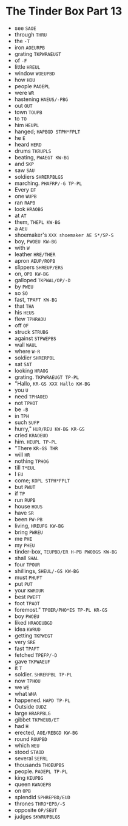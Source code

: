 # The Tinder Box Part 13

* see `SAOE`
* through `THRU`
* the `-T`
* iron `AOEURPB`
* grating `TKPWRAEUGT`
* of `-F`
* little `HREUL`
* window `WOEUPBD`
* how `HOU`
* people `PAOEPL`
* were `WR`
* hastening `HAEUS/-PBG`
* out `OUT`
* town `TOUPB`
* to `TO`
* him `HEUPL`
* hanged; `HAPBGD STPH*FPLT`
* he `E`
* heard `HERD`
* drums `TKRUPLS`
* beating, `PWAEGT KW-BG`
* and `SKP`
* saw `SAU`
* soldiers `SHRERPBLGS`
* marching. `PHAFRP/-G TP-PL`
* Every `EF`
* one `WUPB`
* ran `RAPB`
* look `HRAOBG`
* at `AT`
* them, `THEPL KW-BG`
* a `AEU`
* shoemaker's `XXX shoemaker AE S*/SP-S`
* boy, `PWOEU KW-BG`
* with `W`
* leather `HRE/THER`
* apron `AEUP/ROPB`
* slippers `SHREUP/ERS`
* on, `OPB KW-BG`
* galloped `TKPWAL/OP/-D`
* by `PWEU`
* so `SO`
* fast, `TPAFT KW-BG`
* that `THA`
* his `HEUS`
* flew `TPHRAOU`
* off `OF`
* struck `STRUBG`
* against `STPWEPBS`
* wall `WAUL`
* where `W-R`
* soldier `SHRERPBL`
* sat `SAT`
* looking `HRAOG`
* grating. `TKPWRAEUGT TP-PL`
* "Hallo, `KR-GS XXX Hallo KW-BG`
* you `U`
* need `TPHAOED`
* not `TPHOT`
* be `-B`
* in `TPH`
* such `SUFP`
* hurry," `HUR/REU KW-BG KR-GS`
* cried `KRAOEUD`
* him. `HEUPL TP-PL`
* "There `KR-GS THR`
* will `HR`
* nothing `TPHOG`
* till `T*EUL`
* I `EU`
* come; `KOPL STPH*FPLT`
* but `PWUT`
* if `TP`
* run `RUPB`
* house `HOUS`
* have `SR`
* been `PW-PB`
* living, `HREUFG KW-BG`
* bring `PWREU`
* me `PHE`
* my `PHEU`
* tinder-box, `TEUPBD/ER H-PB PWOBGS KW-BG`
* shall `SHAL`
* four `TPOUR`
* shillings, `SHEUL/-GS KW-BG`
* must `PHUFT`
* put `PUT`
* your `KWROUR`
* best `PWEFT`
* foot `TPAOT`
* foremost." `TPOER/PHO*ES TP-PL KR-GS`
* boy `PWOEU`
* liked `HRAOEUBGD`
* idea `KWRUD`
* getting `TKPWEGT`
* very `SRE`
* fast `TPAFT`
* fetched `TPEFP/-D`
* gave `TKPWAEUF`
* it `T`
* soldier. `SHRERPBL TP-PL`
* now `TPHOU`
* we `WE`
* what `WHA`
* happened. `HAPD TP-PL`
* Outside `OUDZ`
* large `HRARPBLG`
* gibbet `TKPWEUB/ET`
* had `H`
* erected, `AOE/REBGD KW-BG`
* round `ROUPBD`
* which `WEU`
* stood `STAOD`
* several `SEFRL`
* thousands `THOEUPBS`
* people. `PAOEPL TP-PL`
* king `KEUPBG`
* queen `KWAOEPB`
* on `OPB`
* splendid `SPHREPBD/EUD`
* thrones `THRO*EPB/-S`
* opposite `OP/SEUT`
* judges `SKWRUPBLGS`
